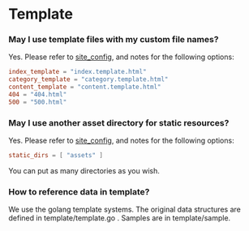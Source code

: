 # Template

### May I use template files with my custom file names?
Yes. Please refer to [site_config](../config/site_config), and notes for the following options:
```toml
index_template = "index.template.html"
category_template = "category.template.html"
content_template = "content.template.html"
404 = "404.html"
500 = "500.html"
```

### May I use another asset directory for static resources?
Yes. Please refer to [site_config](../config/site_config), and notes for the following options:
```toml
static_dirs = [ "assets" ]
```
You can put as many directories as you wish.

### How to reference data in template?
We use the golang template systems.
The original data structures are defined in template/template.go .
Samples are in template/sample.
